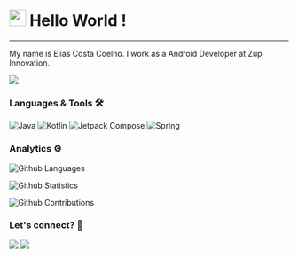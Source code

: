 <h1><img src="https://emojis.slackmojis.com/emojis/images/1531849430/4246/blob-sunglasses.gif?1531849430" width="30"/> Hello World ! </h1> <hr>

My name is Elias Costa Coelho. I work as a Android Developer at Zup Innovation.

![](http://estruyf-github.azurewebsites.net/api/VisitorHit?user=eliascoelho911&repo=eliascoelho911&countColorcountColor)

### Languages & Tools 🛠  
![Java](https://img.shields.io/badge/-Java-%230077B5?style=for-the-badge&logo=java&logoColor=white&color=db4b3b)&nbsp;![Kotlin](https://img.shields.io/badge/-Kotlin-%230077B5?style=for-the-badge&logo=kotlin&logoColor=white&color=a13bdb)&nbsp;![Jetpack Compose](https://img.shields.io/badge/-Jetpack%20Compose-%230077B5?style=for-the-badge&logo=jetpackcompose&logoColor=white&color=33bd5a)&nbsp;![Spring](https://img.shields.io/badge/-Spring-%230077B5?style=for-the-badge&logo=kotlin&logoColor=white&color=76bd33)&nbsp; 


### Analytics ⚙️

![Github Languages](https://github-readme-stats.vercel.app/api/top-langs/?username=eliascoelho911&layout=compact&count_private=true)

![Github Statistics](https://github-readme-stats.vercel.app/api/?username=eliascoelho911&count_private=true&show_icons=true)

![Github Contributions](https://github-readme-streak-stats.herokuapp.com/?user=eliascoelho911&hide_border=true)

### Let's connect? 🤝

<p align="left">

<a href="https://www.linkedin.com/in/elias-coelho-0069b2147/"><img src="https://img.shields.io/badge/-LinkedIn-%230077B5?style=for-the-badge&logo=linkedin&logoColor=white"/></a>&nbsp;<a href="elias_coelho911@hotmail.com"><img src="https://img.shields.io/badge/-Outlook-%230077B5?style=for-the-badge&logo=microsoftoutlook&logoColor=white&color=3353bd"/></a>

</p>
